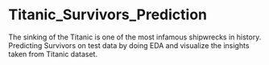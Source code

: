 # Titanic_Survivors_Prediction
The sinking of the Titanic is one of the most infamous shipwrecks in history.  Predicting Survivors on test data by doing EDA and visualize the insights taken from Titanic dataset.
